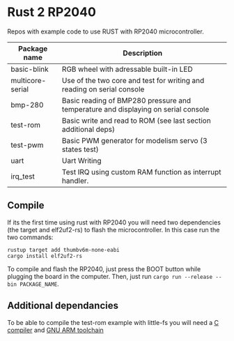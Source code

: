 # Rust 2 RP2040

Repos with example code to use RUST with RP2040 microcontroller.

Package name|Description
--|--
basic-blink|RGB wheel with adressable built-in LED
multicore-serial|Use of the two core and test for writing and reading on serial console
bmp-280|Basic reading of BMP280 pressure and temperature and displaying on serial console
test-rom|Basic write and read to ROM (see last section additional deps)
test-pwm|Basic PWM generator for modelism servo (3 states test)
uart|Uart Writing
irq_test|Test IRQ using custom RAM function as interrupt handler.

## Compile

If its the first time using rust with RP2040 you will need two dependencies (the target and elf2uf2-rs) to flash the microcontroller. In this case run the two commands:

```
rustup target add thumbv6m-none-eabi
cargo install elf2uf2-rs
```

To compile and flash the RP2040, just press the BOOT button while plugging the board in the computer. Then, just run ```cargo run --release --bin PACKAGE_NAME```.

## Additional dependancies

To be able to compile the test-rom example with little-fs you will need a [C compiler](https://github.com/rust-lang/cc-rs?tab=readme-ov-file#compile-time-requirements) and [GNU ARM toolchain](https://developer.arm.com/downloads/-/arm-gnu-toolchain-downloads)
